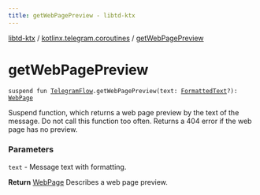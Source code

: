 ```yaml
---
title: getWebPagePreview - libtd-ktx
---
```


[libtd-ktx](../index.html) / [kotlinx.telegram.coroutines](index.html) / [getWebPagePreview](./get-web-page-preview.html)

# getWebPagePreview

`suspend fun `[`TelegramFlow`](../kotlinx.telegram.core/-telegram-flow/index.html)`.getWebPagePreview(text: `[`FormattedText`](https://tdlibx.github.io/td/docs/org/drinkless/td/libcore/telegram/TdApi.FormattedText.html)`?): `[`WebPage`](https://tdlibx.github.io/td/docs/org/drinkless/td/libcore/telegram/TdApi.WebPage.html)

Suspend function, which returns a web page preview by the text of the message. Do not call this
function too often. Returns a 404 error if the web page has no preview.

### Parameters

`text` - Message text with formatting.

**Return**
[WebPage](https://tdlibx.github.io/td/docs/org/drinkless/td/libcore/telegram/TdApi.WebPage.html) Describes a web page preview.


